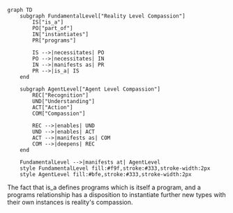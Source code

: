 ```mermaid
graph TD
    subgraph FundamentalLevel["Reality Level Compassion"]
        IS["is_a"]
        PO["part_of"]
        IN["instantiates"]
        PR["programs"]
        
        IS -->|necessitates| PO
        PO -->|necessitates| IN
        IN -->|manifests as| PR
        PR -->|is_a| IS
    end

    subgraph AgentLevel["Agent Level Compassion"]
        REC["Recognition"]
        UND["Understanding"]
        ACT["Action"]
        COM["Compassion"]
        
        REC -->|enables| UND
        UND -->|enables| ACT
        ACT -->|manifests as| COM
        COM -->|deepens| REC
    end

    FundamentalLevel -->|manifests at| AgentLevel
    style FundamentalLevel fill:#f9f,stroke:#333,stroke-width:2px
    style AgentLevel fill:#bfe,stroke:#333,stroke-width:2px
```

The fact that is_a defines programs which is itself a program, and a programs relationship has a disposition to instantiate further new types with their own instances is reality's compassion.

